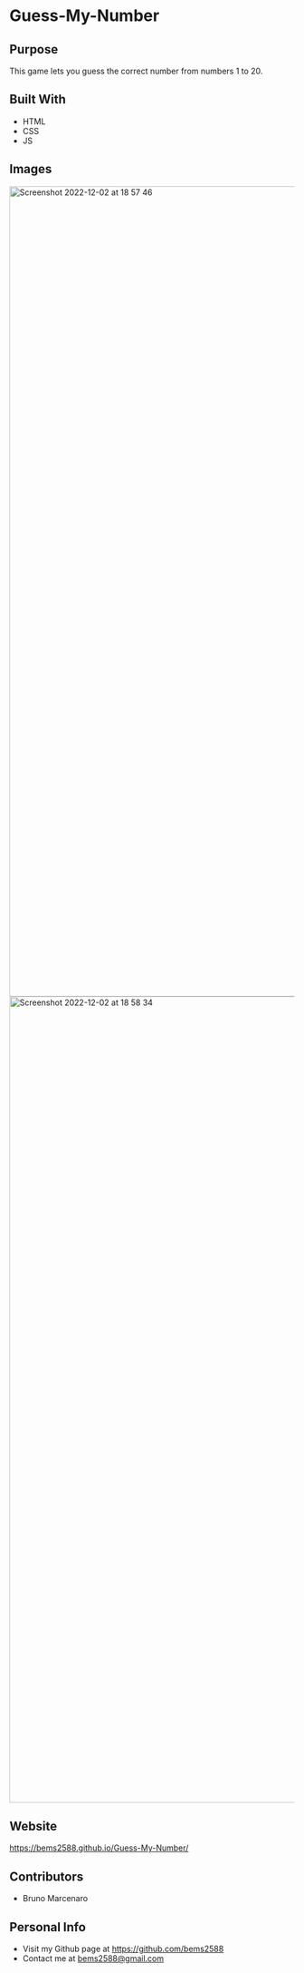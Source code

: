 # Guess-My-Number

## Purpose

This game lets you guess the correct number from numbers 1 to 20. 

## Built With

* HTML
* CSS
* JS

## Images

<img width="1429" alt="Screenshot 2022-12-02 at 18 57 46" src="https://user-images.githubusercontent.com/90357022/205411069-f88c0dab-efd3-4f36-8d68-1e205f530fdc.png">

<img width="1422" alt="Screenshot 2022-12-02 at 18 58 34" src="https://user-images.githubusercontent.com/90357022/205411015-c38b75c9-89fc-4246-9e89-b33107bacca5.png">


## Website

 https://bems2588.github.io/Guess-My-Number/

## Contributors

* Bruno Marcenaro

## Personal Info

* Visit my Github page at  https://github.com/bems2588
* Contact me at bems2588@gmail.com